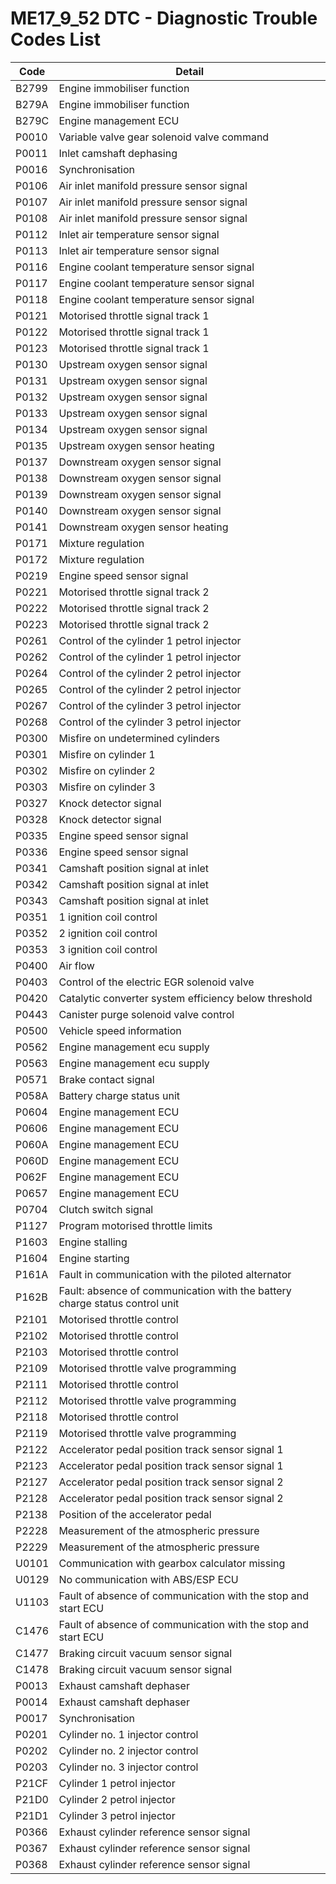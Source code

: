 # ME17_9_52 DTC - Diagnostic Trouble Codes List

| Code | Detail |
| - | - |
| B2799 | Engine immobiliser function |
| B279A | Engine immobiliser function |
| B279C | Engine management ECU |
| P0010 | Variable valve gear solenoid valve command |
| P0011 | Inlet camshaft dephasing |
| P0016 | Synchronisation |
| P0106 | Air inlet manifold pressure sensor signal |
| P0107 | Air inlet manifold pressure sensor signal |
| P0108 | Air inlet manifold pressure sensor signal |
| P0112 | Inlet air temperature sensor signal |
| P0113 | Inlet air temperature sensor signal |
| P0116 | Engine coolant temperature sensor signal |
| P0117 | Engine coolant temperature sensor signal |
| P0118 | Engine coolant temperature sensor signal |
| P0121 | Motorised throttle signal track 1 |
| P0122 | Motorised throttle signal track 1 |
| P0123 | Motorised throttle signal track 1 |
| P0130 | Upstream oxygen sensor signal |
| P0131 | Upstream oxygen sensor signal |
| P0132 | Upstream oxygen sensor signal |
| P0133 | Upstream oxygen sensor signal |
| P0134 | Upstream oxygen sensor signal |
| P0135 | Upstream oxygen sensor heating |
| P0137 | Downstream oxygen sensor signal |
| P0138 | Downstream oxygen sensor signal |
| P0139 | Downstream oxygen sensor signal |
| P0140 | Downstream oxygen sensor signal |
| P0141 | Downstream oxygen sensor heating |
| P0171 | Mixture regulation |
| P0172 | Mixture regulation |
| P0219 | Engine speed sensor signal |
| P0221 | Motorised throttle signal track 2 |
| P0222 | Motorised throttle signal track 2 |
| P0223 | Motorised throttle signal track 2 |
| P0261 | Control of the cylinder 1 petrol injector |
| P0262 | Control of the cylinder 1 petrol injector |
| P0264 | Control of the cylinder 2 petrol injector |
| P0265 | Control of the cylinder 2 petrol injector |
| P0267 | Control of the cylinder 3 petrol injector |
| P0268 | Control of the cylinder 3 petrol injector |
| P0300 | Misfire on undetermined cylinders |
| P0301 | Misfire on cylinder 1 |
| P0302 | Misfire on cylinder 2 |
| P0303 | Misfire on cylinder 3 |
| P0327 | Knock detector signal |
| P0328 | Knock detector signal |
| P0335 | Engine speed sensor signal |
| P0336 | Engine speed sensor signal |
| P0341 | Camshaft position signal at inlet |
| P0342 | Camshaft position signal at inlet |
| P0343 | Camshaft position signal at inlet |
| P0351 | 1 ignition coil control |
| P0352 | 2 ignition coil control |
| P0353 | 3 ignition coil control |
| P0400 | Air flow |
| P0403 | Control of the electric EGR solenoid valve |
| P0420 | Catalytic converter system efficiency below threshold |
| P0443 | Canister purge solenoid valve control |
| P0500 | Vehicle speed information |
| P0562 | Engine management ecu supply |
| P0563 | Engine management ecu supply |
| P0571 | Brake contact signal |
| P058A | Battery charge status unit |
| P0604 | Engine management ECU |
| P0606 | Engine management ECU |
| P060A | Engine management ECU |
| P060D | Engine management ECU |
| P062F | Engine management ECU |
| P0657 | Engine management ECU |
| P0704 | Clutch switch signal |
| P1127 | Program motorised throttle limits |
| P1603 | Engine stalling |
| P1604 | Engine starting |
| P161A | Fault in communication with the piloted alternator |
| P162B | Fault: absence of communication with the battery charge status control unit |
| P2101 | Motorised throttle control |
| P2102 | Motorised throttle control |
| P2103 | Motorised throttle control |
| P2109 | Motorised throttle valve programming |
| P2111 | Motorised throttle control |
| P2112 | Motorised throttle valve programming |
| P2118 | Motorised throttle control |
| P2119 | Motorised throttle valve programming |
| P2122 | Accelerator pedal position track sensor signal 1 |
| P2123 | Accelerator pedal position track sensor signal 1 |
| P2127 | Accelerator pedal position track sensor signal 2 |
| P2128 | Accelerator pedal position track sensor signal 2 |
| P2138 | Position of the accelerator pedal |
| P2228 | Measurement of the atmospheric pressure |
| P2229 | Measurement of the atmospheric pressure |
| U0101 | Communication with gearbox calculator missing |
| U0129 | No communication with ABS/ESP ECU |
| U1103 | Fault of absence of communication with the stop and start ECU |
| C1476 | Fault of absence of communication with the stop and start ECU |
| C1477 | Braking circuit vacuum sensor signal |
| C1478 | Braking circuit vacuum sensor signal |
| P0013 | Exhaust camshaft dephaser |
| P0014 | Exhaust camshaft dephaser |
| P0017 | Synchronisation |
| P0201 | Cylinder no. 1 injector control |
| P0202 | Cylinder no. 2 injector control |
| P0203 | Cylinder no. 3 injector control |
| P21CF | Cylinder 1 petrol injector |
| P21D0 | Cylinder 2 petrol injector |
| P21D1 | Cylinder 3 petrol injector |
| P0366 | Exhaust cylinder reference sensor signal |
| P0367 | Exhaust cylinder reference sensor signal |
| P0368 | Exhaust cylinder reference sensor signal |
